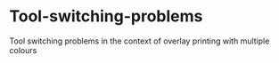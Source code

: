 # Tool-switching-problems
Tool switching problems in the context of overlay printing with multiple colours
